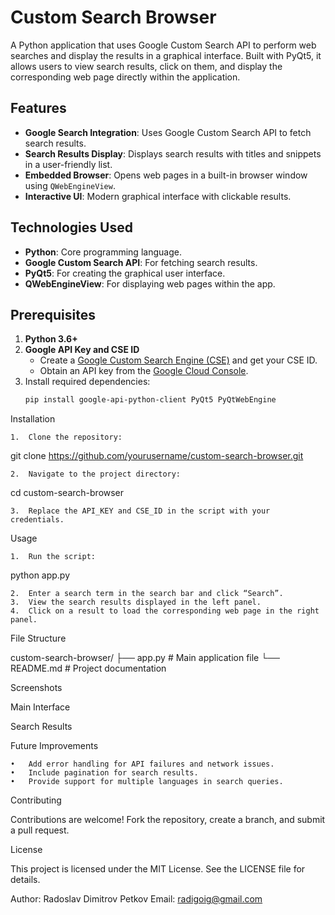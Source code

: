 # Custom Search Browser

A Python application that uses Google Custom Search API to perform web searches and display the results in a graphical interface. Built with PyQt5, it allows users to view search results, click on them, and display the corresponding web page directly within the application.

## Features

- **Google Search Integration**: Uses Google Custom Search API to fetch search results.
- **Search Results Display**: Displays search results with titles and snippets in a user-friendly list.
- **Embedded Browser**: Opens web pages in a built-in browser window using `QWebEngineView`.
- **Interactive UI**: Modern graphical interface with clickable results.

## Technologies Used

- **Python**: Core programming language.
- **Google Custom Search API**: For fetching search results.
- **PyQt5**: For creating the graphical user interface.
- **QWebEngineView**: For displaying web pages within the app.

## Prerequisites

1. **Python 3.6+**
2. **Google API Key and CSE ID**
   - Create a [Google Custom Search Engine (CSE)](https://cse.google.com/cse/) and get your CSE ID.
   - Obtain an API key from the [Google Cloud Console](https://console.cloud.google.com/).
3. Install required dependencies:
   ```bash
   pip install google-api-python-client PyQt5 PyQtWebEngine

Installation

	1.	Clone the repository:

git clone https://github.com/yourusername/custom-search-browser.git


	2.	Navigate to the project directory:

cd custom-search-browser


	3.	Replace the API_KEY and CSE_ID in the script with your credentials.

Usage

	1.	Run the script:

python app.py


	2.	Enter a search term in the search bar and click “Search”.
	3.	View the search results displayed in the left panel.
	4.	Click on a result to load the corresponding web page in the right panel.

File Structure

custom-search-browser/
├── app.py        # Main application file
└── README.md     # Project documentation

Screenshots

Main Interface

Search Results

Future Improvements

	•	Add error handling for API failures and network issues.
	•	Include pagination for search results.
	•	Provide support for multiple languages in search queries.

Contributing

Contributions are welcome! Fork the repository, create a branch, and submit a pull request.

License

This project is licensed under the MIT License. See the LICENSE file for details.

Author: Radoslav Dimitrov Petkov
Email: radigoig@gmail.com
